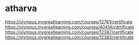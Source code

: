 # atharva

https://olympus.mygreatlearning.com/courses/12761/certificate
https://olympus.mygreatlearning.com/courses/40414/certificate
https://olympus.mygreatlearning.com/courses/12387/certificate
https://olympus.mygreatlearning.com/courses/12383/certificate
